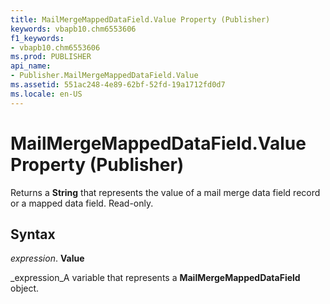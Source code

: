 ```yaml
---
title: MailMergeMappedDataField.Value Property (Publisher)
keywords: vbapb10.chm6553606
f1_keywords:
- vbapb10.chm6553606
ms.prod: PUBLISHER
api_name:
- Publisher.MailMergeMappedDataField.Value
ms.assetid: 551ac248-4e89-62bf-52fd-19a1712fd0d7
ms.locale: en-US
---
```



# MailMergeMappedDataField.Value Property (Publisher)

Returns a  **String** that represents the value of a mail merge data field record or a mapped data field. Read-only.


## Syntax

 _expression_. **Value**

 _expression_A variable that represents a  **MailMergeMappedDataField** object.


